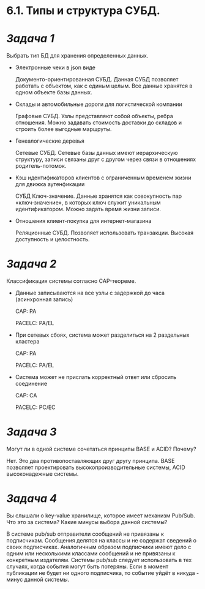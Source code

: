 # **6.1. Типы и структура СУБД.**

# *Задача 1*
Выбрать тип БД для хранения определенных данных.

- Электронные чеки в json виде

    Документо-ориентированная СУБД. Данная СУБД позволяет работать с объектом, как с единым целым. Все данные хранятся в одном объекте базы данных. 

- Склады и автомобильные дороги для логистической компании

    Графовые СУБД. Узлы представляют собой объекты, ребра отношения. Можно задавать стоимость доставки до складов и строить более выгодные маршруты.

- Генеалогические деревья

    Сетевые СУБД. Сетевые базы данных имеют иерархическую структуру, записи связаны друг с другом через связи в отношениях родитель-потомок.

- Кэш идентификаторов клиентов с ограниченным временем жизни для движка аутенфикации

    СУБД Ключ-значение. Данные хранятся как совокупность пар «ключ‑значение», в которых ключ служит уникальным идентификатором. Можно задать время жизни записи.

- Отношения клиент-покупка для интернет-магазина

    Реляционные СУБД. Позволяет использовать транзакции. Высокая доступность и целостность.

# *Задача 2*
Классификация системы согласно CAP-теореме.

- Данные записываются на все узлы с задержкой до часа (асинхронная запись)

    CAP: PA

    PACELC: PA/EL

- При сетевых сбоях, система может разделиться на 2 раздельных кластера

    CAP: PA

    PACELC: PA/EL

- Система может не прислать корректный ответ или сбросить соединение

    CAP: CA

    PACELC: PC/EC

# *Задача 3*
Могут ли в одной системе сочетаться принципы BASE и ACID? Почему?

Нет. Это два противопоставляющих друг другу принципа. BASE позволяет проектировать высокопроизводительные системы, ACID высоконадежные системы. 

# *Задача 4*
Вы слышали о key-value хранилище, которое имеет механизм Pub/Sub. Что это за система? Какие минусы выбора данной системы?

В системе pub/sub отправители сообщений не привязаны к подписчикам. Сообщения делятся на классы и не содержат сведений о своих подписчиках. Аналогичным образом подписчики имеют дело с одним или несколькими классами сообщений и не привязаны к конкретным издателям. Системы pub/sub следует использовать в тех случаях, когда события могут быть потеряны. Если в момент публикации не будет ни одного подписчика, то событие уйдёт в никуда - минус данной системы.